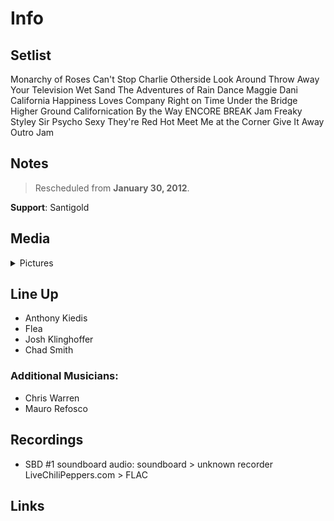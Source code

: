 # Info

## Setlist

Monarchy of Roses
Can't Stop
Charlie
Otherside
Look Around
Throw Away Your Television
Wet Sand
The Adventures of Rain Dance Maggie
Dani California
Happiness Loves Company
Right on Time
Under the Bridge
Higher Ground
Californication
By the Way
ENCORE BREAK
Jam
Freaky Styley
Sir Psycho Sexy
They're Red Hot
Meet Me at the Corner
Give It Away
Outro Jam

## Notes

> Rescheduled from **January 30, 2012**.

**Support**: Santigold

## Media 

<details>
  <summary>Pictures</summary>
  <!--<img alt="Setlist" title="Setlist" src="_.jpg" height="200" />
  <img alt="Flyer" title="Flyer" src="_.jpg" height="200" />-->
</details>

## Line Up

* Anthony Kiedis
* Flea
* Josh Klinghoffer
* Chad Smith

### Additional Musicians:

* Chris Warren  
* Mauro Refosco

## Recordings

* SBD #1 soundboard audio: soundboard > unknown recorder LiveChiliPeppers.com > FLAC

## Links